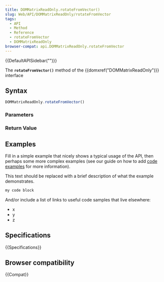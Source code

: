 ```yaml
---
title: DOMMatrixReadOnly.rotateFromVector()
slug: Web/API/DOMMatrixReadOnly/rotateFromVector
tags:
  - API
  - Method
  - Reference
  - rotateFromVector
  - DOMMatrixReadOnly
browser-compat: api.DOMMatrixReadOnly.rotateFromVector
---
```

{{DefaultAPISidebar("")}}

The **`rotateFromVector()`** method of the {{domxref("DOMMatrixReadOnly")}} interface 

## Syntax

```js
DOMMatrixReadOnly.rotateFromVector()
```

### Parameters



### Return Value



## Examples

Fill in a simple example that nicely shows a typical usage of the API, then perhaps some more complex examples (see our guide on how to add [code examples](/en-US/docs/MDN/Contribute/Structures/Code_examples) for more information).

This text should be replaced with a brief description of what the example demonstrates.

```js
my code block
```

And/or include a list of links to useful code samples that live elsewhere:

*   x
*   y
*   z

## Specifications

{{Specifications}}

## Browser compatibility

{{Compat}}

